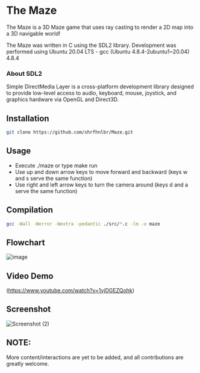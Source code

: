 # The Maze

The Maze is a 3D Maze game that uses ray casting to render a 2D map into a 3D navigable world!

The Maze was written in C using the SDL2 library. Development was performed using Ubuntu 20.04 LTS - gcc (Ubuntu 4.8.4-2ubuntu1~20.04) 4.8.4

### About SDL2 

Simple DirectMedia Layer is a cross-platform development library designed to provide low-level access to audio, keyboard, mouse, joystick, and graphics hardware via OpenGL and Direct3D.

## Installation 
```sh
git clone https://github.com/shrfhnlbr/Maze.git
```
## Usage 
* Execute ./maze or type make run 
* Use up and down arrow keys to move forward and backward (keys w and s serve the same function)
* Use right and left arrow keys to turn the camera around (keys d and a serve the same function)

## Compilation
```sh
gcc -Wall -Werror -Wextra -pedantic ./src/*.c -lm -o maze
```

## Flowchart
![image](https://github.com/shrfhnlbr/Maze/assets/113669428/8b6fd306-98f3-4921-bfe4-0d526e278007)


## Video Demo
(https://www.youtube.com/watch?v=1vjDGEZQohk)

## Screenshot
![Screenshot (2)](https://github.com/shrfhnlbr/Maze/assets/113669428/6b9c79e7-113b-4a1b-ba76-c32a86130e00)

## NOTE:
More content/interactions are yet to be added, and all contributions are greatly welcome.

